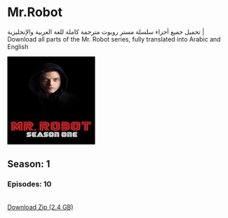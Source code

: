 # Mr.Robot
تحميل جميع أجزاء سلسلة مستر روبوت مترجمة كاملة للغة العربية والإنجليزية | Download all parts of the Mr. Robot series, fully translated into Arabic and English
<br>

<img width="200px" height="200px"  src="https://github.com/issamiso/Mr.Robot/blob/main/images/photo_2024-11-02_18-19-48.jpg" alt='image' />
<br> 

## Season: 1

### Episodes: 10
<br>
<a href="https://wwww.google.com" >Download Zip (2.4 GB)</a>
